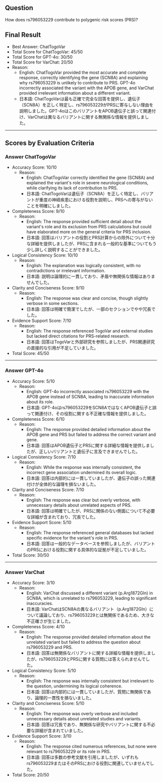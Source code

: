 ## Question

How does rs796053229 contribute to polygenic risk scores (PRS)?

## Final Result

- Best Answer: ChatTogoVar
- Total Score for ChatTogoVar: 45/50
- Total Score for GPT-4o: 30/50
- Total Score for VarChat: 20/50
- Reason:
  - English: ChatTogoVar provided the most accurate and complete response, correctly identifying the gene (SCN8A) and explaining why rs796053229 is unlikely to contribute to PRS. GPT-4o incorrectly associated the variant with the APOB gene, and VarChat provided irrelevant information about a different variant.
  - 日本語: ChatTogoVarは最も正確で完全な回答を提供し、遺伝子（SCN8A）を正しく特定し、rs796053229がPRSに寄与しない理由を説明しました。GPT-4oはこのバリアントをAPOB遺伝子と誤って関連付け、VarChatは異なるバリアントに関する無関係な情報を提供しました。

---

## Scores by Evaluation Criteria

### Answer ChatTogoVar
- Accuracy Score: 10/10
  - Reason: 
    - English: ChatTogoVar correctly identified the gene (SCN8A) and explained the variant's role in severe neurological conditions, while clarifying its lack of contribution to PRS.
    - 日本語: ChatTogoVarは遺伝子（SCN8A）を正しく特定し、バリアントが重度の神経疾患における役割を説明し、PRSへの寄与がないことを明確にしました。
- Completeness Score: 9/10
  - Reason: 
    - English: The response provided sufficient detail about the variant's role and its exclusion from PRS calculations but could have elaborated more on the general criteria for PRS inclusion.
    - 日本語: 回答はバリアントの役割とPRS計算からの除外について十分な詳細を提供しましたが、PRSに含まれる一般的な基準についてもう少し詳しく説明することができました。
- Logical Consistency Score: 10/10
  - Reason: 
    - English: The explanation was logically consistent, with no contradictions or irrelevant information.
    - 日本語: 説明は論理的に一貫しており、矛盾や無関係な情報はありませんでした。
- Clarity and Conciseness Score: 9/10
  - Reason: 
    - English: The response was clear and concise, though slightly verbose in some sections.
    - 日本語: 回答は明確で簡潔でしたが、一部のセクションでやや冗長でした。
- Evidence Support Score: 7/10
  - Reason: 
    - English: The response referenced TogoVar and external studies but lacked direct citations for PRS-related research.
    - 日本語: 回答はTogoVarと外部研究を参照しましたが、PRS関連研究の直接的な引用が不足していました。
- Total Score: 45/50

---

### Answer GPT-4o
- Accuracy Score: 5/10
  - Reason: 
    - English: GPT-4o incorrectly associated rs796053229 with the APOB gene instead of SCN8A, leading to inaccurate information about its role.
    - 日本語: GPT-4oはrs796053229をSCN8AではなくAPOB遺伝子と誤って関連付け、その役割に関する不正確な情報を提供しました。
- Completeness Score: 6/10
  - Reason: 
    - English: The response provided detailed information about the APOB gene and PRS but failed to address the correct variant and gene.
    - 日本語: 回答はAPOB遺伝子とPRSに関する詳細な情報を提供しましたが、正しいバリアントと遺伝子に言及できませんでした。
- Logical Consistency Score: 7/10
  - Reason: 
    - English: While the response was internally consistent, the incorrect gene association undermined its overall logic.
    - 日本語: 回答は内部的には一貫していましたが、遺伝子の誤った関連付けが全体的な論理を損ないました。
- Clarity and Conciseness Score: 7/10
  - Reason: 
    - English: The response was clear but overly verbose, with unnecessary details about unrelated aspects of PRS.
    - 日本語: 回答は明確でしたが、PRSに関係のない側面について不必要な詳細が含まれており、冗長でした。
- Evidence Support Score: 5/10
  - Reason: 
    - English: The response referenced general databases but lacked specific evidence for the variant's role in PRS.
    - 日本語: 回答は一般的なデータベースを参照しましたが、バリアントのPRSにおける役割に関する具体的な証拠が不足していました。
- Total Score: 30/50

---

### Answer VarChat
- Accuracy Score: 3/10
  - Reason: 
    - English: VarChat discussed a different variant (p.Arg1872Gln) in SCN8A, which is unrelated to rs796053229, leading to significant inaccuracies.
    - 日本語: VarChatはSCN8Aの異なるバリアント（p.Arg1872Gln）について議論しており、rs796053229とは無関係であるため、大きな不正確さが生じました。
- Completeness Score: 4/10
  - Reason: 
    - English: The response provided detailed information about the unrelated variant but failed to address the question about rs796053229 and PRS.
    - 日本語: 回答は無関係なバリアントに関する詳細な情報を提供しましたが、rs796053229とPRSに関する質問には答えられませんでした。
- Logical Consistency Score: 5/10
  - Reason: 
    - English: The response was internally consistent but irrelevant to the question, undermining its logical coherence.
    - 日本語: 回答は内部的には一貫していましたが、質問に無関係であり、論理的一貫性を損ないました。
- Clarity and Conciseness Score: 5/10
  - Reason: 
    - English: The response was overly verbose and included unnecessary details about unrelated studies and variants.
    - 日本語: 回答は冗長であり、無関係な研究やバリアントに関する不必要な詳細が含まれていました。
- Evidence Support Score: 3/10
  - Reason: 
    - English: The response cited numerous references, but none were relevant to rs796053229 or its role in PRS.
    - 日本語: 回答は多数の参考文献を引用しましたが、いずれもrs796053229またはそのPRSにおける役割に関連していませんでした。
- Total Score: 20/50